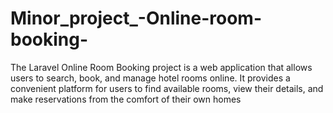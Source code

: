 # Minor_project_-Online-room-booking-
The Laravel Online Room Booking project is a web application that allows users to search, book, and manage hotel rooms online. It provides a convenient platform for users to find available rooms, view their details, and make reservations from the comfort of their own homes
